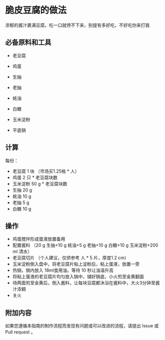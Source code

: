 # 脆皮豆腐的做法



浓郁的酱汁裹满豆腐，吃一口就停不下来，别提有多好吃，不好吃你来打我



## 必备原料和工具



- 老豆腐

- 鸡蛋

- 生抽

- 老抽

- 蚝油

- 白糖

- 玉米淀粉

- 平底锅

  

## 计算



每份：

- 老豆腐 1 块 （市场买1.25格 * 人）
- 鸡蛋 2 只 * 老豆腐块数
- 玉米淀粉 50 g * 老豆腐块数
- 生抽 20 g
- 蚝油 10 g
- 老抽 5 g
- 白糖 10 g



## 操作



- 鸡蛋搅拌形成蛋液放置备用
- 配置酱料 （20 g 生抽+10 g 蚝油+5 g 老抽+10 g 白糖+10 g 玉米淀粉+200 ml 清水）
- 老豆腐切片 （个人建议，仅供参考  人 * 5 片，厚度1.2 cm）
- 玉米淀粉倒入盘中，将老豆腐片粘上淀粉后，粘上蛋液，放置一旁
- 热锅，锅内放入 18ml食用油。等待 10 秒让油温升高
- 将粘上蛋液的老豆腐片均匀放入锅中，铺好锅底，小火煎至金黄翻面
- 待两面煎至金黄后，倒入酱料，让每块豆腐都沐浴在酱料中，大火3分钟至酱汁浓稠
- 关火



## 附加内容




如果您遵循本指南的制作流程而发现有问题或可以改进的流程，请提出 Issue 或 Pull request 。
